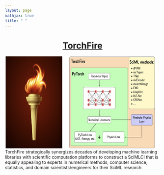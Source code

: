 ```yaml
---
layout: page
mathjax: true
title: " "
---
```


# <div align="center">[TorchFire](https://github.com/phogroup/pyTorchFire.github.io)</div>

<div align="center"><img width="700" height="300" src="assets\front_fig.jpg" /><div align="center">

<div align="left">TorchFire strategically synergizes decades of developing machine learning libraries with scientific computation platforms to construct a SciMLCI that is equally appealing to experts in numerical methods, computer science, statistics, and domain scientists/engineers for their SciML research<div align="center">
